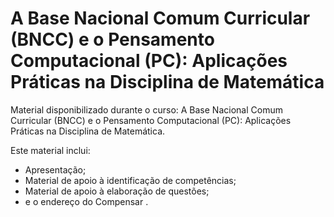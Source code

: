 # A Base Nacional Comum Curricular (BNCC) e o Pensamento Computacional (PC): Aplicações Práticas na Disciplina de Matemática

Material disponibilizado durante o curso: A Base Nacional Comum Curricular (BNCC) e o Pensamento Computacional (PC): Aplicações Práticas na Disciplina de Matemática.

Este material inclui:

 - Apresentação;
 - Material de apoio à identificação de competências;
 - Material de apoio à elaboração de questões;
 - e o endereço do Compensar .
